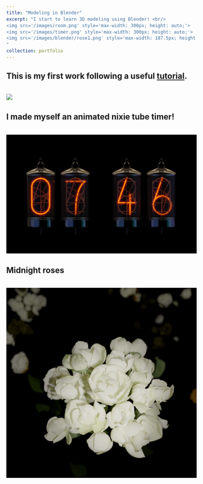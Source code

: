 ```yaml
---
title: "Modeling in Blender"
excerpt: "I start to learn 3D modeling using Blender! <br/>
<img src='/images/room.png' style='max-width: 300px; height: auto;'>
<img src='/images/timer.png' style='max-width: 300px; height: auto;'>
<img src='/images/blender/rose1.png' style='max-width: 187.5px; height: auto;'>
"
collection: portfolio
---
```


## This is my first work following a useful [tutorial](https://youtu.be/dEGJeVnWZAA).
<br/><img src='/images/room.png' >

## I made myself an animated nixie tube timer!
<br><img src='/images/timer.png'>

## Midnight roses 
<br><img src='/images/blender/rose1.png'>